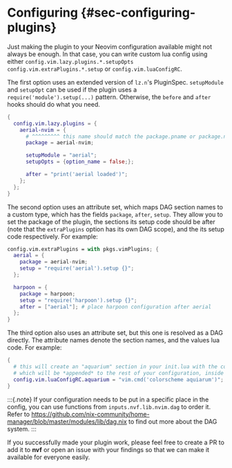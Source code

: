 # Configuring {#sec-configuring-plugins}

Just making the plugin to your Neovim configuration available might not always be enough. In that
case, you can write custom lua config using either `config.vim.lazy.plugins.*.setupOpts`
`config.vim.extraPlugins.*.setup` or `config.vim.luaConfigRC`. 

The first option uses an extended version of `lz.n`'s PluginSpec. `setupModule` and `setupOpt` can
be used if the plugin uses a `require('module').setup(...)` pattern. Otherwise, the `before` and
`after` hooks should do what you need.

```nix
{
  config.vim.lazy.plugins = {
    aerial-nvim = {
      # ^^^^^^^^^ this name should match the package.pname or package.name
      package = aerial-nvim;

      setupModule = "aerial";
      setupOpts = {option_name = false;};

      after = "print('aerial loaded')";
    };
  };
}
```

The second option uses an attribute set, which maps DAG section names to a custom type, which has
the fields `package`, `after`, `setup`. They allow you to set the package of the plugin, the
sections its setup code should be after (note that the `extraPlugins` option has its own DAG
scope), and the its setup code respectively. For example:

```nix
config.vim.extraPlugins = with pkgs.vimPlugins; {
  aerial = {
    package = aerial-nvim;
    setup = "require('aerial').setup {}";
  };

  harpoon = {
    package = harpoon;
    setup = "require('harpoon').setup {}";
    after = ["aerial"]; # place harpoon configuration after aerial
  };
}
```

The third option also uses an attribute set, but this one is resolved as a DAG
directly. The attribute names denote the section names, and the values lua code.
For example:

```nix
{
  # this will create an "aquarium" section in your init.lua with the contents of your custom config
  # which will be *appended* to the rest of your configuration, inside your init.vim
  config.vim.luaConfigRC.aquarium = "vim.cmd('colorscheme aquiarum')";
}
```

:::{.note}
If your configuration needs to be put in a specific place in the config, you
can use functions from `inputs.nvf.lib.nvim.dag` to order it. Refer to
https://github.com/nix-community/home-manager/blob/master/modules/lib/dag.nix
to find out more about the DAG system.
:::

If you successfully made your plugin work, please feel free to create a PR to
add it to **nvf** or open an issue with your findings so that we can make it
available for everyone easily.
